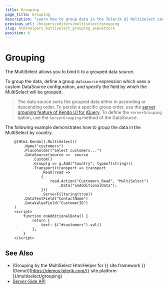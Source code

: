 ```yaml
---
title: Grouping
page_title: Grouping
description: "Learn how to group data in the Telerik UI MultiSelect component for {{ site.framework }}."
previous_url: /helpers/editors/multiselect/grouping
slug: htmlhelpers_multiselect_grouping_aspnetcore
position: 6
---
```


# Grouping

The MultiSelect allows you to bind it to a grouped data source.

To group the data, define a group `datasource` expression which uses a custom DataSource configuration, and specify the field by which the MultiSelect will be grouped.

> The data source sorts the grouped data either in ascending or descending order. To persist a specific group order, use the [server grouping feature of Kendo UI for jQuery](https://docs.telerik.com/kendo-ui/api/javascript/data/datasource#configuration-serverGrouping). To define the `serverGrouping` option, use the `ServerGrouping` method of the DataSource.

The following example demonstrates how to group the data in the MultiSelect by country.

```HtmlHelper
    @(Html.Kendo().MultiSelect()
        .Name("customers")
        .Placeholder("Select customers...")
        .DataSource(source =>  source
            .Custom()
            .Group(g => g.Add("Country", typeof(string)))
            .Transport(transport => transport
                .Read(read =>
                {
                    read.Action("Customers_Read", "MultiSelect")
                        .Data("onAdditionalData");
                }))
                .ServerFiltering(true))
        .DataTextField("ContactName")
        .DataValueField("CustomerID")
    )
    <script>
        function onAdditionalData() {
            return {
                text: $("#customers").val()
            };
        }
    </script>
```

## See Also

* [Grouping by the MultiSelect HtmlHelper for {{ site.framework }} (Demo)](https://demos.telerik.com/{{ site.platform }}/multiselect/grouping)
* [Server-Side API](/api/multiselect)
